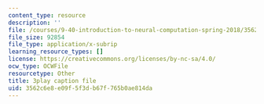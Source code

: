 ```yaml
---
content_type: resource
description: ''
file: /courses/9-40-introduction-to-neural-computation-spring-2018/3562c6e8e09f5f3db67f765b0ae814da_5KhcA454er0.vtt
file_size: 92854
file_type: application/x-subrip
learning_resource_types: []
license: https://creativecommons.org/licenses/by-nc-sa/4.0/
ocw_type: OCWFile
resourcetype: Other
title: 3play caption file
uid: 3562c6e8-e09f-5f3d-b67f-765b0ae814da
---
```

